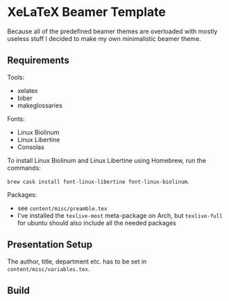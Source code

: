 # XeLaTeX Beamer Template

Because all of the predefined beamer themes are overloaded with mostly useless stuff I decided to make my own minimalistic beamer theme.

## Requirements

Tools:

- xelatex
- biber
- makeglossaries

Fonts:

- Linux Biolinum
- Linux Libertine
- Consolas

To install Linux Biolinum and Linux Libertine using Homebrew, run the commands:

`brew cask install font-linux-libertine font-linux-biolinum`.

Packages:

- see `content/misc/preamble.tex`
- I've installed the `texlive-most` meta-package on Arch, but `texlive-full` for ubuntu should also include all the needed packages

## Presentation Setup

The author, title, department etc. has to be set in `content/misc/variables.tex`.

## Build

Simply call `make`. This will call `make.sh` subsequently which `rsyncs` your content in the `build` directory and copies the generated pdf's to the `output` folder afterwards. The `rsync` step is done to prevent your `content` folder from being cluttered with countless of auxiliary files. If you don't have `cmake` and `rsync` try to install a reasonable operating system ;).

## Features

- The titleframe will only show the section or subsection, depending where you are in the presentation
- With the `\plaintextframe` command you can set up a plain frame with a message vertically and horizontally centered, f.e. a *Questions* slide
- Bibliography and glossary support
- A build script that prevents your content from being cluttered with auxiliary files

---

## todo

- plain frame command
- convert theme to sty files [read](http://tex.stackexchange.com/questions/146529/design-a-custom-beamer-theme-from-scratch)